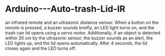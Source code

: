 # Arduino---Auto-trash-Lid-IR

 an infrared remote and an ultrasonic distance sensor.
When a button on the remote is pressed, a buzzer sounds briefly, an LED light turns on, and the trash can lid opens using a servo motor.
Additionally, if an object is detected within 30 cm by the ultrasonic sensor, the buzzer sounds as an alert, the LED lights up, and the lid opens automatically.
After 4 seconds, the lid closes again and the LED turns off.
